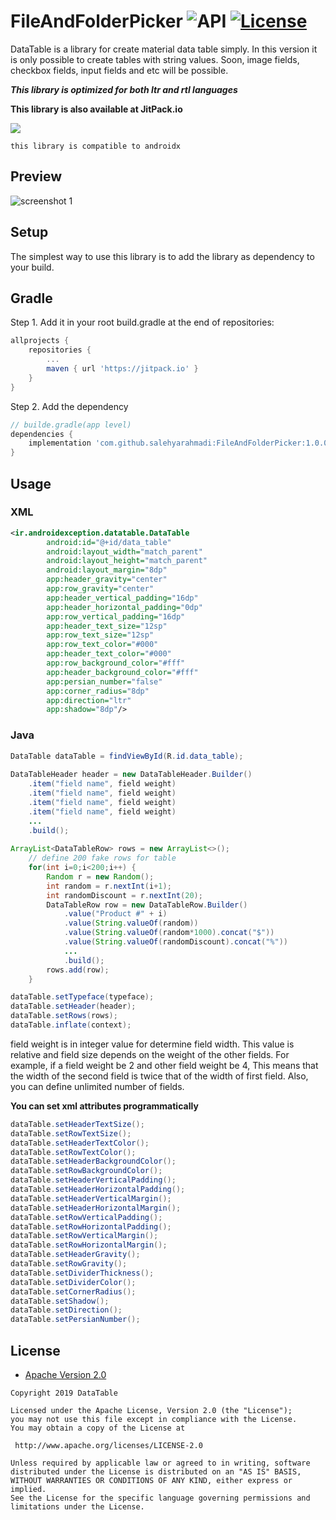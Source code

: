 FileAndFolderPicker ![API](https://img.shields.io/badge/API-21%2B-brightgreen.svg?style=flat) [![License](https://img.shields.io/badge/License-Apache%202.0-green.svg)](https://opensource.org/licenses/Apache-2.0)
===================

DataTable is a library for create material data table simply. In this version it is only possible to create tables with string values.
Soon, image fields, checkbox fields, input fields and etc will be possible.

***This library is optimized for both ltr and rtl languages***
  



**This library is also available at JitPack.io**

[![](https://jitpack.io/v/salehyarahmadi/FileAndFolderPicker.svg)](https://jitpack.io/#salehyarahmadi/FileAndFolderPicker)




`this library is compatible to androidx`

## Preview
![screenshot 1](https://github.com/salehyarahmadi/FileAndFolderPicker/blob/master/1.jpg)

## Setup
The simplest way to use this library is to add the library as dependency to your build.

## Gradle

Step 1. Add it in your root build.gradle at the end of repositories:

```gradle
allprojects {
	repositories {
		...
		maven { url 'https://jitpack.io' }
	}
}
```

Step 2. Add the dependency
  
```gradle
// builde.gradle(app level)
dependencies {
    implementation 'com.github.salehyarahmadi:FileAndFolderPicker:1.0.0'
}
```
 


## Usage

### XML
```xml
<ir.androidexception.datatable.DataTable
        android:id="@+id/data_table"
        android:layout_width="match_parent"
        android:layout_height="match_parent"
        android:layout_margin="8dp"
        app:header_gravity="center"
        app:row_gravity="center"
        app:header_vertical_padding="16dp"
        app:header_horizontal_padding="0dp"
        app:row_vertical_padding="16dp"
        app:header_text_size="12sp"
        app:row_text_size="12sp"
        app:row_text_color="#000"
        app:header_text_color="#000"
        app:row_background_color="#fff"
        app:header_background_color="#fff"
        app:persian_number="false"
        app:corner_radius="8dp"
        app:direction="ltr"
        app:shadow="8dp"/>
```

### Java


```java
DataTable dataTable = findViewById(R.id.data_table);
        
DataTableHeader header = new DataTableHeader.Builder()
    .item("field name", field weight)
    .item("field name", field weight)
    .item("field name", field weight)
    .item("field name", field weight)
    ...
    .build();
    
ArrayList<DataTableRow> rows = new ArrayList<>();
    // define 200 fake rows for table 
    for(int i=0;i<200;i++) {
        Random r = new Random();
        int random = r.nextInt(i+1);
        int randomDiscount = r.nextInt(20);
        DataTableRow row = new DataTableRow.Builder()
            .value("Product #" + i)
            .value(String.valueOf(random))
            .value(String.valueOf(random*1000).concat("$"))
            .value(String.valueOf(randomDiscount).concat("%"))
            ...
            .build();
        rows.add(row);
    }

dataTable.setTypeface(typeface);
dataTable.setHeader(header);
dataTable.setRows(rows);
dataTable.inflate(context);
```

field weight is in integer value for determine field width. This value is relative and field size depends on the weight of the other fields.
For example, if a field weight be 2 and other field weight be 4, This means that the width of the second field is twice that of the width of first field.
Also, you can define unlimited number of fields.





**You can set xml attributes programmatically**

```java
dataTable.setHeaderTextSize();
dataTable.setRowTextSize();
dataTable.setHeaderTextColor();
dataTable.setRowTextColor();
dataTable.setHeaderBackgroundColor();
dataTable.setRowBackgroundColor();
dataTable.setHeaderVerticalPadding();
dataTable.setHeaderHorizontalPadding();
dataTable.setHeaderVerticalMargin();
dataTable.setHeaderHorizontalMargin();
dataTable.setRowVerticalPadding();
dataTable.setRowHorizontalPadding();
dataTable.setRowVerticalMargin();
dataTable.setRowHorizontalMargin();
dataTable.setHeaderGravity();
dataTable.setRowGravity();
dataTable.setDividerThickness();
dataTable.setDividerColor();
dataTable.setCornerRadius();
dataTable.setShadow();
dataTable.setDirection();
dataTable.setPersianNumber();
```

    
    


    


        
 ## License

* [Apache Version 2.0](http://www.apache.org/licenses/LICENSE-2.0.html)

```
Copyright 2019 DataTable

Licensed under the Apache License, Version 2.0 (the "License");
you may not use this file except in compliance with the License.
You may obtain a copy of the License at

 http://www.apache.org/licenses/LICENSE-2.0

Unless required by applicable law or agreed to in writing, software
distributed under the License is distributed on an "AS IS" BASIS,
WITHOUT WARRANTIES OR CONDITIONS OF ANY KIND, either express or implied.
See the License for the specific language governing permissions and
limitations under the License.
       
